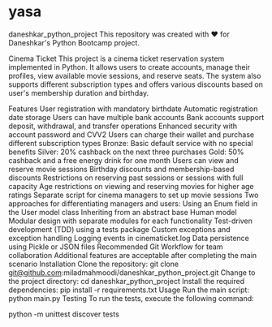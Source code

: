 # yasa
daneshkar_python_project
This repository was created with ❤️ for Daneshkar's Python Bootcamp project.

Cinema Ticket
This project is a cinema ticket reservation system implemented in Python. It allows users to create accounts, manage their profiles, view available movie sessions, and reserve seats. The system also supports different subscription types and offers various discounts based on user's membership duration and birthday.

Features
User registration with mandatory birthdate
Automatic registration date storage
Users can have multiple bank accounts
Bank accounts support deposit, withdrawal, and transfer operations
Enhanced security with account password and CVV2
Users can charge their wallet and purchase different subscription types
Bronze: Basic default service with no special benefits
Silver: 20% cashback on the next three purchases
Gold: 50% cashback and a free energy drink for one month
Users can view and reserve movie sessions
Birthday discounts and membership-based discounts
Restrictions on reserving past sessions or sessions with full capacity
Age restrictions on viewing and reserving movies for higher age ratings
Separate script for cinema managers to set up movie sessions
Two approaches for differentiating managers and users:
Using an Enum field in the User model class
Inheriting from an abstract base Human model
Modular design with separate modules for each functionality
Test-driven development (TDD) using a tests package
Custom exceptions and exception handling
Logging events in cinematicket.log
Data persistence using Pickle or JSON files
Recommended Git Workflow for team collaboration
Additional features are acceptable after completing the main scenario
Installation
Clone the repository:
git clone git@github.com:miladmahmoodi/daneshkar_python_project.git
Change to the project directory:
cd daneshkar_python_project
Install the required dependencies:
pip install -r requirements.txt
Usage
Run the main script:
python main.py
Testing
To run the tests, execute the following command:

python -m unittest discover tests
